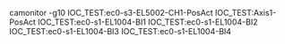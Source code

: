 camonitor -g10 IOC_TEST:ec0-s3-EL5002-CH1-PosAct IOC_TEST:Axis1-PosAct IOC_TEST:ec0-s1-EL1004-BI1 IOC_TEST:ec0-s1-EL1004-BI2 IOC_TEST:ec0-s1-EL1004-BI3 IOC_TEST:ec0-s1-EL1004-BI4
